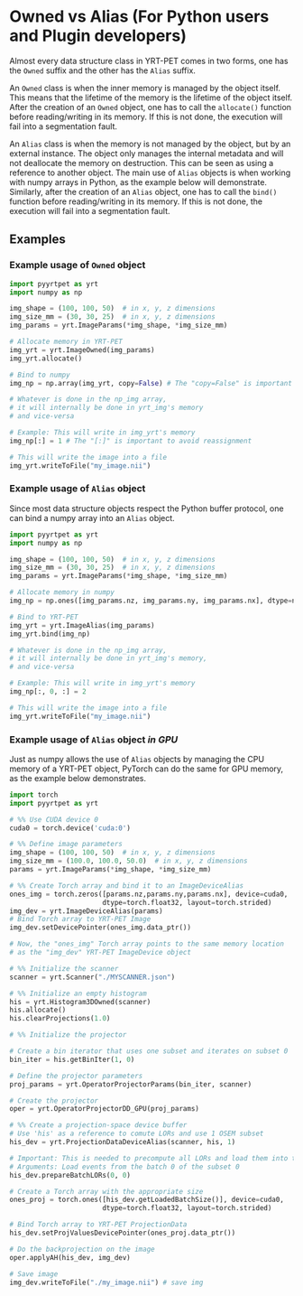 # Owned vs Alias (For Python users and Plugin developers)

Almost every data structure class in YRT-PET comes in two forms, one has the
`Owned` suffix and the other has the `Alias` suffix.

An `Owned` class is when the inner memory is managed by the object itself.
This means that the lifetime of the memory is the lifetime of the object itself.
After the creation of an `Owned` object, one has to call the `allocate()`
function before reading/writing in its memory. If this is not done, the
execution will fail into a segmentation fault.

An `Alias` class is when the memory is not managed by the object, but by an
external instance. The object only manages the internal metadata and will not
deallocate the memory on destruction. This can be seen as using a reference to
another object. The main use of `Alias` objects is when working with numpy
arrays in Python, as the example below will demonstrate. Similarly, after the
creation of an `Alias` object, one has to call the `bind()` function before
reading/writing in its memory. If this is not done, the execution will fail
into a segmentation fault.

## Examples

### Example usage of `Owned` object
```python
import pyyrtpet as yrt
import numpy as np

img_shape = (100, 100, 50)  # in x, y, z dimensions
img_size_mm = (30, 30, 25)  # in x, y, z dimensions
img_params = yrt.ImageParams(*img_shape, *img_size_mm)

# Allocate memory in YRT-PET
img_yrt = yrt.ImageOwned(img_params)
img_yrt.allocate()

# Bind to numpy
img_np = np.array(img_yrt, copy=False) # The "copy=False" is important

# Whatever is done in the np_img array,
# it will internally be done in yrt_img's memory
# and vice-versa

# Example: This will write in img_yrt's memory
img_np[:] = 1 # The "[:]" is important to avoid reassignment

# This will write the image into a file
img_yrt.writeToFile("my_image.nii")
```

### Example usage of `Alias` object
Since most data structure objects respect the Python buffer protocol, one can
bind a numpy array into an `Alias` object.
```python
import pyyrtpet as yrt
import numpy as np

img_shape = (100, 100, 50)  # in x, y, z dimensions
img_size_mm = (30, 30, 25)  # in x, y, z dimensions
img_params = yrt.ImageParams(*img_shape, *img_size_mm)

# Allocate memory in numpy
img_np = np.ones([img_params.nz, img_params.ny, img_params.nx], dtype=np.float32)

# Bind to YRT-PET
img_yrt = yrt.ImageAlias(img_params)
img_yrt.bind(img_np)

# Whatever is done in the np_img array,
# it will internally be done in yrt_img's memory,
# and vice-versa

# Example: This will write in img_yrt's memory
img_np[:, 0, :] = 2

# This will write the image into a file
img_yrt.writeToFile("my_image.nii")
```

### Example usage of `Alias` object *in GPU*
Just as numpy allows the use of `Alias` objects by managing the CPU memory of a
YRT-PET object, PyTorch can do the same for GPU memory, as the example below
demonstrates.
```python
import torch
import pyyrtpet as yrt

# %% Use CUDA device 0
cuda0 = torch.device('cuda:0')

# %% Define image parameters
img_shape = (100, 100, 50)  # in x, y, z dimensions
img_size_mm = (100.0, 100.0, 50.0)  # in x, y, z dimensions
params = yrt.ImageParams(*img_shape, *img_size_mm)

# %% Create Torch array and bind it to an ImageDeviceAlias
ones_img = torch.zeros([params.nz,params.ny,params.nx], device=cuda0,
                       dtype=torch.float32, layout=torch.strided)
img_dev = yrt.ImageDeviceAlias(params)
# Bind Torch array to YRT-PET Image
img_dev.setDevicePointer(ones_img.data_ptr())

# Now, the "ones_img" Torch array points to the same memory location
# as the "img_dev" YRT-PET ImageDevice object

# %% Initialize the scanner
scanner = yrt.Scanner("./MYSCANNER.json")

# %% Initialize an empty histogram
his = yrt.Histogram3DOwned(scanner)
his.allocate()
his.clearProjections(1.0)

# %% Initialize the projector

# Create a bin iterator that uses one subset and iterates on subset 0
bin_iter = his.getBinIter(1, 0)

# Define the projector parameters
proj_params = yrt.OperatorProjectorParams(bin_iter, scanner)

# Create the projector
oper = yrt.OperatorProjectorDD_GPU(proj_params)

# %% Create a projection-space device buffer
# Use 'his' as a reference to comute LORs and use 1 OSEM subset
his_dev = yrt.ProjectionDataDeviceAlias(scanner, his, 1)

# Important: This is needed to precompute all LORs and load them into the device
# Arguments: Load events from the batch 0 of the subset 0
his_dev.prepareBatchLORs(0, 0)

# Create a Torch array with the appropriate size
ones_proj = torch.ones([his_dev.getLoadedBatchSize()], device=cuda0,
                       dtype=torch.float32, layout=torch.strided)

# Bind Torch array to YRT-PET ProjectionData
his_dev.setProjValuesDevicePointer(ones_proj.data_ptr())

# Do the backprojection on the image
oper.applyAH(his_dev, img_dev)

# Save image
img_dev.writeToFile("./my_image.nii") # save img
```
